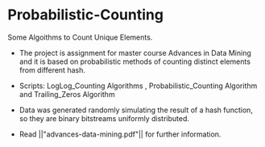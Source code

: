 # Probabilistic-Counting
Some Algoithms to Count Unique Elements.

- The project is assignment for master course Advances in Data Mining and it is based on probabilistic methods of counting distinct elements from different hash. 

- Scripts: LogLog_Counting Algorithms , Probabilistic_Counting Algorithm and Trailing_Zeros Algorithm

- Data was generated randomly simulating the result of a hash function, so they are binary bitstreams uniformly distributed.

- Read ||"advances-data-mining.pdf"|| for further information.
